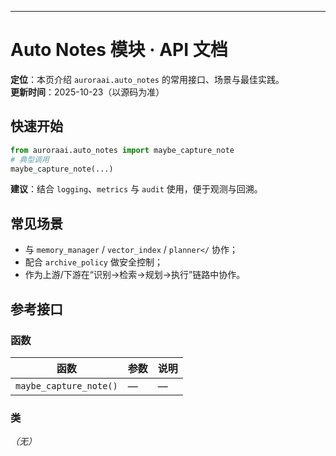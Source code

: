 ---
# Auto Notes 模块 · API 文档

<div class="doc-card">
<strong>定位</strong>：本页介绍 <code>auroraai.auto_notes</code> 的常用接口、场景与最佳实践。<br/>
<strong>更新时间</strong>：2025-10-23（以源码为准）
</div>

## 快速开始
```python
from auroraai.auto_notes import maybe_capture_note
# 典型调用
maybe_capture_note(...)
```

<div class="callout tip">
<b>建议</b>：结合 <code>logging</code>、<code>metrics</code> 与 <code>audit</code> 使用，便于观测与回溯。
</div>

## 常见场景
- 与 <code>memory_manager</code> / <code>vector_index</code> / <code>planner</</code> 协作；
- 配合 <code>archive_policy</code> 做安全控制；
- 作为上游/下游在“识别→检索→规划→执行”链路中协作。

## 参考接口

### 函数
| 函数 | 参数 | 说明 |
|---|---|---|
| `maybe_capture_note()` | — | — |


### 类
_（无）_

